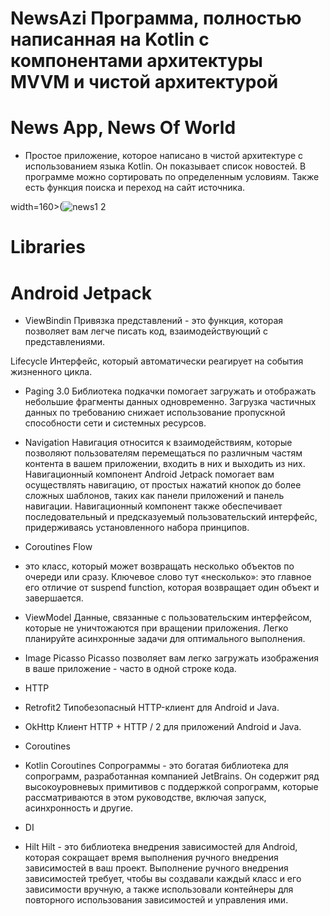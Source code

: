 # NewsAzi Программа, полностью написанная на Kotlin с компонентами архитектуры MVVM и чистой архитектурой
# News App, News Of World

* Простое приложение, которое написано в чистой архитектуре с использованием языка Kotlin. Он показывает список новостей. В программе можно сортировать по определенным условиям. Также есть функция поиска и переход на сайт источника.

width=160>(![news1 2](https://user-images.githubusercontent.com/114995936/216963559-3f548806-f3cc-45af-8a8c-3e80aa6ed445.jpg)





# Libraries
# Android Jetpack
* ViewBindin Привязка представлений - это функция, которая позволяет вам легче писать код, взаимодействующий с представлениями.

Lifecycle Интерфейс, который автоматически реагирует на события жизненного цикла.

* Paging 3.0
 Библиотека подкачки помогает загружать и отображать небольшие фрагменты данных одновременно. Загрузка частичных данных по требованию снижает использование пропускной способности сети и системных ресурсов.

 * Navigation 
 Навигация относится к взаимодействиям, которые позволяют пользователям перемещаться по различным частям контента в вашем приложении, входить в них и выходить из них. Навигационный компонент Android Jetpack помогает вам осуществлять навигацию, от простых нажатий кнопок до более сложных шаблонов, таких как панели приложений и панель навигации. Навигационный компонент также обеспечивает последовательный и предсказуемый пользовательский интерфейс, придерживаясь установленного набора принципов.

 * Coroutines Flow
 - это класс, который может возвращать несколько объектов по очереди или сразу. Ключевое слово тут «несколько»: это главное его отличие от suspend function, которая возвращает один объект и завершается.

 * ViewModel
 Данные, связанные с пользовательским интерфейсом, которые не уничтожаются при вращении приложения. Легко планируйте асинхронные задачи для оптимального выполнения.

* Image
Picasso Picasso позволяет вам легко загружать изображения в ваше приложение - часто в одной строке кода.
* HTTP
* Retrofit2 Типобезопасный HTTP-клиент для Android и Java.

* OkHttp Клиент HTTP + HTTP / 2 для приложений Android и Java.

* Coroutines
* Kotlin Coroutines Сопрограммы - это богатая библиотека для сопрограмм, разработанная компанией JetBrains. Он содержит ряд высокоуровневых примитивов с поддержкой сопрограмм, которые рассматриваются в этом руководстве, включая запуск, асинхронность и другие.
 * DI
* Hilt Hilt - это библиотека внедрения зависимостей для Android, которая сокращает время выполнения ручного внедрения зависимостей в ваш проект. Выполнение ручного внедрения зависимостей требует, чтобы вы создавали каждый класс и его зависимости вручную, а также использовали контейнеры для повторного использования зависимостей и управления ими.

